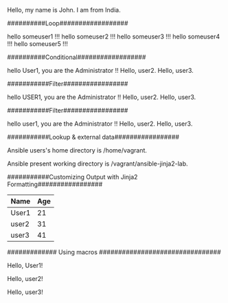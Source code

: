 Hello, my name is John.
I am from India.

##########Loop##################

hello someuser1 !!!
hello someuser2 !!!
hello someuser3 !!!
hello someuser4 !!!
hello someuser5 !!!

##########Conditional##################

hello User1, you are the Administrator !!
Hello, user2.
Hello, user3.

###########Filter#################

hello USER1, you are the Administrator !!
Hello, user2.
Hello, user3.

###########Filter#################

hello user1, you are the Administrator !!
Hello, user2.
Hello, user3.

###########Lookup & external data#################

Ansible users's home directory is /home/vagrant.

Ansible present working directory is /vagrant/ansible-jinja2-lab.

###########Customizing Output with Jinja2 Formatting#################

| Name       | Age |
|-- |--|
| User1 | 21 |
| user2 | 31 |
| user3 | 41 |


############# Using macros ################################


Hello, User1!

Hello, user2!

Hello, user3!

